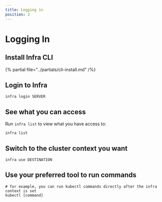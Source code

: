 ```yaml
---
title: Logging in
position: 2
---
```


# Logging In

## Install Infra CLI

{% partial file="../partials/cli-install.md" /%}

## Login to Infra

```
infra login SERVER
```

## See what you can access

Run `infra list` to view what you have access to:

```
infra list
```

## Switch to the cluster context you want

```
infra use DESTINATION
```

## Use your preferred tool to run commands

```
# for example, you can run kubectl commands directly after the infra context is set
kubectl [command]
```
